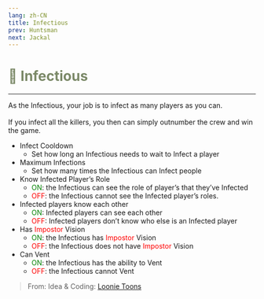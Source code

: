 ```yaml
---
lang: zh-CN
title: Infectious
prev: Huntsman
next: Jackal
---
```


# <font color="#7b8968">🦠 <b>Infectious</b></font> <Badge text="Killing" type="tip" vertical="middle"/>

***

As the Infectious, your job is to infect as many players as you can.<br><br>
If you infect all the killers, you then can simply outnumber the crew and win the game.

- Infect Cooldown
  - Set how long an Infectious needs to wait to Infect a player
- Maximum Infections
  - Set how many times the Infectious can Infect people
- Know Infected Player’s Role
  - <font color=green>ON</font>: the Infectious can see the role of player’s that they’ve Infected
  - <font color=red>OFF</font>: the Infectious cannot see the Infected player’s roles.
- Infected players know each other
  - <font color=green>ON</font>: Infected players can see each other
  - <font color=red>OFF</font>: Infected players don’t know who else is an Infected player
- Has <font color=red>Impostor</font> Vision
  - <font color=green>ON</font>: the Infectious has <font color=red>Impostor</font> Vision
  - <font color=red>OFF</font>: the Infectious does not have <font color=red>Impostor</font> Vision
- Can Vent
  - <font color=green>ON</font>: the Infectious has the ability to Vent
  - <font color=red>OFF</font>: the Infectious cannot Vent

> From: Idea & Coding: [Loonie Toons](https://github.com/Loonie-Toons)
